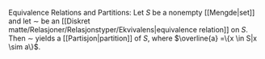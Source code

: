 Equivalence Relations and Partitions: Let $S$ be a nonempty [[Mengde|set]] and let $\sim$ be an [[Diskret matte/Relasjoner/Relasjonstyper/Ekvivalens|equivalence relation]] on $S$. Then $\sim$ yields a [[Partisjon|partition]] of $S$, where $\overline{a} =\{x \in S|x \sim a\}$.
